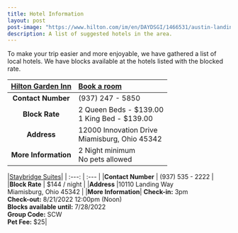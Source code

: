 ```yaml
---
title: Hotel Information
layout: post
post-image: "https://www.hilton.com/im/en/DAYDSGI/1466531/austin-landing-exterior.jpg?impolicy=crop&cw=6169&ch=3453&gravity=NorthWest&xposition=0&yposition=331&rw=768&rh=430"
description: A list of suggested hotels in the area.
---
```


To make your trip easier and more enjoyable, we have gathered a list of local hotels. We have blocks available at the hotels listed with the blocked rate. 

|[Hilton Garden Inn](https://www.hilton.com/en/hotels/daydsgi-hilton-garden-inn-dayton-south-austin-landing/)| [Book a room](https://www.my-event.hilton.com/daydsgi-scw-402be2f9-60c0-4acf-8704-0c3bd3653dfd/)
| :---: | :--- |
|**Contact Number** | (937) 247 - 5850 |
|**Block Rate**     | 2 Queen Beds - $139.00<br />1 King Bed - $139.00  |
|**Address**        |12000 Innovation Drive <br />Miamisburg, Ohio 45342 | 
|**More Information** | 2 Night minimum<br />No pets allowed |

|[Staybridge Suites](https://www.ihg.com/staybridge/hotels/us/en/miamisburg/daymb/hoteldetail)|
| :---: | :--- |
|**Contact Number** | (937) 535 - 2222 |
|**Block Rate**     | $144 / night       |
|**Address**        |10110 Landing Way <br />Miamisburg, Ohio 45342 |
|**More Information**| **Check-in:** 3pm <br />**Check-out:** 8/21/2022 12:00pm (Noon)<br />**Blocks available until:** 7/28/2022<br />**Group Code:** SCW<br /> **Pet Fee:** $25|
